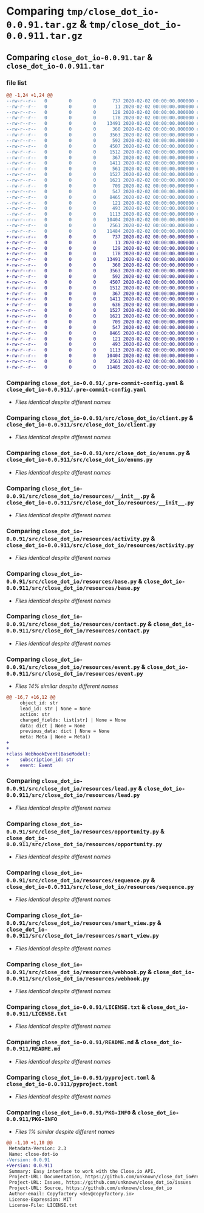# Comparing `tmp/close_dot_io-0.0.91.tar.gz` & `tmp/close_dot_io-0.0.911.tar.gz`

## Comparing `close_dot_io-0.0.91.tar` & `close_dot_io-0.0.911.tar`

### file list

```diff
@@ -1,24 +1,24 @@
--rw-r--r--   0        0        0      737 2020-02-02 00:00:00.000000 close_dot_io-0.0.91/.pre-commit-config.yaml
--rw-r--r--   0        0        0       11 2020-02-02 00:00:00.000000 close_dot_io-0.0.91/requirements-dev.txt
--rw-r--r--   0        0        0      128 2020-02-02 00:00:00.000000 close_dot_io-0.0.91/src/close_dot_io/__about__.py
--rw-r--r--   0        0        0      178 2020-02-02 00:00:00.000000 close_dot_io-0.0.91/src/close_dot_io/__init__.py
--rw-r--r--   0        0        0    13491 2020-02-02 00:00:00.000000 close_dot_io-0.0.91/src/close_dot_io/client.py
--rw-r--r--   0        0        0      360 2020-02-02 00:00:00.000000 close_dot_io-0.0.91/src/close_dot_io/dict_util.py
--rw-r--r--   0        0        0     3563 2020-02-02 00:00:00.000000 close_dot_io-0.0.91/src/close_dot_io/enums.py
--rw-r--r--   0        0        0      592 2020-02-02 00:00:00.000000 close_dot_io-0.0.91/src/close_dot_io/resources/__init__.py
--rw-r--r--   0        0        0     4507 2020-02-02 00:00:00.000000 close_dot_io-0.0.91/src/close_dot_io/resources/activity.py
--rw-r--r--   0        0        0     1512 2020-02-02 00:00:00.000000 close_dot_io-0.0.91/src/close_dot_io/resources/base.py
--rw-r--r--   0        0        0      367 2020-02-02 00:00:00.000000 close_dot_io-0.0.91/src/close_dot_io/resources/connected_account.py
--rw-r--r--   0        0        0     1411 2020-02-02 00:00:00.000000 close_dot_io-0.0.91/src/close_dot_io/resources/contact.py
--rw-r--r--   0        0        0      561 2020-02-02 00:00:00.000000 close_dot_io-0.0.91/src/close_dot_io/resources/event.py
--rw-r--r--   0        0        0     1527 2020-02-02 00:00:00.000000 close_dot_io-0.0.91/src/close_dot_io/resources/lead.py
--rw-r--r--   0        0        0     1621 2020-02-02 00:00:00.000000 close_dot_io-0.0.91/src/close_dot_io/resources/opportunity.py
--rw-r--r--   0        0        0      709 2020-02-02 00:00:00.000000 close_dot_io-0.0.91/src/close_dot_io/resources/sequence.py
--rw-r--r--   0        0        0      547 2020-02-02 00:00:00.000000 close_dot_io-0.0.91/src/close_dot_io/resources/smart_view.py
--rw-r--r--   0        0        0     8465 2020-02-02 00:00:00.000000 close_dot_io-0.0.91/src/close_dot_io/resources/webhook.py
--rw-r--r--   0        0        0      121 2020-02-02 00:00:00.000000 close_dot_io-0.0.91/tests/__init__.py
--rw-r--r--   0        0        0      493 2020-02-02 00:00:00.000000 close_dot_io-0.0.91/.gitignore
--rw-r--r--   0        0        0     1113 2020-02-02 00:00:00.000000 close_dot_io-0.0.91/LICENSE.txt
--rw-r--r--   0        0        0    10404 2020-02-02 00:00:00.000000 close_dot_io-0.0.91/README.md
--rw-r--r--   0        0        0     2561 2020-02-02 00:00:00.000000 close_dot_io-0.0.91/pyproject.toml
--rw-r--r--   0        0        0    11484 2020-02-02 00:00:00.000000 close_dot_io-0.0.91/PKG-INFO
+-rw-r--r--   0        0        0      737 2020-02-02 00:00:00.000000 close_dot_io-0.0.911/.pre-commit-config.yaml
+-rw-r--r--   0        0        0       11 2020-02-02 00:00:00.000000 close_dot_io-0.0.911/requirements-dev.txt
+-rw-r--r--   0        0        0      129 2020-02-02 00:00:00.000000 close_dot_io-0.0.911/src/close_dot_io/__about__.py
+-rw-r--r--   0        0        0      178 2020-02-02 00:00:00.000000 close_dot_io-0.0.911/src/close_dot_io/__init__.py
+-rw-r--r--   0        0        0    13491 2020-02-02 00:00:00.000000 close_dot_io-0.0.911/src/close_dot_io/client.py
+-rw-r--r--   0        0        0      360 2020-02-02 00:00:00.000000 close_dot_io-0.0.911/src/close_dot_io/dict_util.py
+-rw-r--r--   0        0        0     3563 2020-02-02 00:00:00.000000 close_dot_io-0.0.911/src/close_dot_io/enums.py
+-rw-r--r--   0        0        0      592 2020-02-02 00:00:00.000000 close_dot_io-0.0.911/src/close_dot_io/resources/__init__.py
+-rw-r--r--   0        0        0     4507 2020-02-02 00:00:00.000000 close_dot_io-0.0.911/src/close_dot_io/resources/activity.py
+-rw-r--r--   0        0        0     1512 2020-02-02 00:00:00.000000 close_dot_io-0.0.911/src/close_dot_io/resources/base.py
+-rw-r--r--   0        0        0      367 2020-02-02 00:00:00.000000 close_dot_io-0.0.911/src/close_dot_io/resources/connected_account.py
+-rw-r--r--   0        0        0     1411 2020-02-02 00:00:00.000000 close_dot_io-0.0.911/src/close_dot_io/resources/contact.py
+-rw-r--r--   0        0        0      636 2020-02-02 00:00:00.000000 close_dot_io-0.0.911/src/close_dot_io/resources/event.py
+-rw-r--r--   0        0        0     1527 2020-02-02 00:00:00.000000 close_dot_io-0.0.911/src/close_dot_io/resources/lead.py
+-rw-r--r--   0        0        0     1621 2020-02-02 00:00:00.000000 close_dot_io-0.0.911/src/close_dot_io/resources/opportunity.py
+-rw-r--r--   0        0        0      709 2020-02-02 00:00:00.000000 close_dot_io-0.0.911/src/close_dot_io/resources/sequence.py
+-rw-r--r--   0        0        0      547 2020-02-02 00:00:00.000000 close_dot_io-0.0.911/src/close_dot_io/resources/smart_view.py
+-rw-r--r--   0        0        0     8465 2020-02-02 00:00:00.000000 close_dot_io-0.0.911/src/close_dot_io/resources/webhook.py
+-rw-r--r--   0        0        0      121 2020-02-02 00:00:00.000000 close_dot_io-0.0.911/tests/__init__.py
+-rw-r--r--   0        0        0      493 2020-02-02 00:00:00.000000 close_dot_io-0.0.911/.gitignore
+-rw-r--r--   0        0        0     1113 2020-02-02 00:00:00.000000 close_dot_io-0.0.911/LICENSE.txt
+-rw-r--r--   0        0        0    10404 2020-02-02 00:00:00.000000 close_dot_io-0.0.911/README.md
+-rw-r--r--   0        0        0     2561 2020-02-02 00:00:00.000000 close_dot_io-0.0.911/pyproject.toml
+-rw-r--r--   0        0        0    11485 2020-02-02 00:00:00.000000 close_dot_io-0.0.911/PKG-INFO
```

### Comparing `close_dot_io-0.0.91/.pre-commit-config.yaml` & `close_dot_io-0.0.911/.pre-commit-config.yaml`

 * *Files identical despite different names*

### Comparing `close_dot_io-0.0.91/src/close_dot_io/client.py` & `close_dot_io-0.0.911/src/close_dot_io/client.py`

 * *Files identical despite different names*

### Comparing `close_dot_io-0.0.91/src/close_dot_io/enums.py` & `close_dot_io-0.0.911/src/close_dot_io/enums.py`

 * *Files identical despite different names*

### Comparing `close_dot_io-0.0.91/src/close_dot_io/resources/__init__.py` & `close_dot_io-0.0.911/src/close_dot_io/resources/__init__.py`

 * *Files identical despite different names*

### Comparing `close_dot_io-0.0.91/src/close_dot_io/resources/activity.py` & `close_dot_io-0.0.911/src/close_dot_io/resources/activity.py`

 * *Files identical despite different names*

### Comparing `close_dot_io-0.0.91/src/close_dot_io/resources/base.py` & `close_dot_io-0.0.911/src/close_dot_io/resources/base.py`

 * *Files identical despite different names*

### Comparing `close_dot_io-0.0.91/src/close_dot_io/resources/contact.py` & `close_dot_io-0.0.911/src/close_dot_io/resources/contact.py`

 * *Files identical despite different names*

### Comparing `close_dot_io-0.0.91/src/close_dot_io/resources/event.py` & `close_dot_io-0.0.911/src/close_dot_io/resources/event.py`

 * *Files 14% similar despite different names*

```diff
@@ -16,7 +16,12 @@
     object_id: str
     lead_id: str | None = None
     action: str
     changed_fields: list[str] | None = None
     data: dict | None = None
     previous_data: dict | None = None
     meta: Meta | None = Meta()
+
+
+class WebhookEvent(BaseModel):
+    subscription_id: str
+    event: Event
```

### Comparing `close_dot_io-0.0.91/src/close_dot_io/resources/lead.py` & `close_dot_io-0.0.911/src/close_dot_io/resources/lead.py`

 * *Files identical despite different names*

### Comparing `close_dot_io-0.0.91/src/close_dot_io/resources/opportunity.py` & `close_dot_io-0.0.911/src/close_dot_io/resources/opportunity.py`

 * *Files identical despite different names*

### Comparing `close_dot_io-0.0.91/src/close_dot_io/resources/sequence.py` & `close_dot_io-0.0.911/src/close_dot_io/resources/sequence.py`

 * *Files identical despite different names*

### Comparing `close_dot_io-0.0.91/src/close_dot_io/resources/smart_view.py` & `close_dot_io-0.0.911/src/close_dot_io/resources/smart_view.py`

 * *Files identical despite different names*

### Comparing `close_dot_io-0.0.91/src/close_dot_io/resources/webhook.py` & `close_dot_io-0.0.911/src/close_dot_io/resources/webhook.py`

 * *Files identical despite different names*

### Comparing `close_dot_io-0.0.91/LICENSE.txt` & `close_dot_io-0.0.911/LICENSE.txt`

 * *Files identical despite different names*

### Comparing `close_dot_io-0.0.91/README.md` & `close_dot_io-0.0.911/README.md`

 * *Files identical despite different names*

### Comparing `close_dot_io-0.0.91/pyproject.toml` & `close_dot_io-0.0.911/pyproject.toml`

 * *Files identical despite different names*

### Comparing `close_dot_io-0.0.91/PKG-INFO` & `close_dot_io-0.0.911/PKG-INFO`

 * *Files 1% similar despite different names*

```diff
@@ -1,10 +1,10 @@
 Metadata-Version: 2.3
 Name: close-dot-io
-Version: 0.0.91
+Version: 0.0.911
 Summary: Easy interface to work with the Close.io API.
 Project-URL: Documentation, https://github.com/unknown/close_dot_io#readme
 Project-URL: Issues, https://github.com/unknown/close_dot_io/issues
 Project-URL: Source, https://github.com/unknown/close_dot_io
 Author-email: Copyfactory <dev@copyfactory.io>
 License-Expression: MIT
 License-File: LICENSE.txt
```

